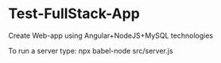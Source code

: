 # Test-FullStack-App
 Create Web-app using Angular+NodeJS+MySQL technologies

To run a server type: npx babel-node src/server.js
